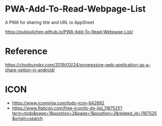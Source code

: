 # PWA-Add-To-Read-Webpage-List
A PWA for sharing title and URL to AppSheet

https://pulipulichen.github.io/PWA-Add-To-Read-Webpage-List/

# Reference

https://chodounsky.com/2019/03/24/progressive-web-application-as-a-share-option-in-android/

# ICON

- https://www.iconninja.com/todo-icon-642692
- https://www.flaticon.com/free-icon/to-do-list_1187525?term=todo&page=1&position=2&page=1&position=2&related_id=1187525&origin=search